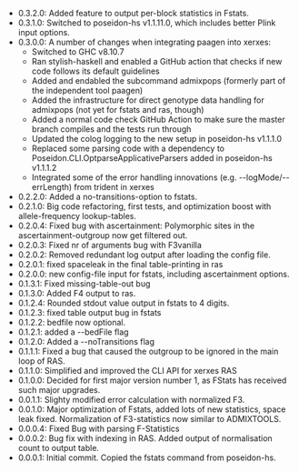 - 0.3.2.0: Added feature to output per-block statistics in Fstats.
- 0.3.1.0: Switched to poseidon-hs v1.1.11.0, which includes better Plink input options.
- 0.3.0.0: A number of changes when integrating paagen into xerxes: 
	- Switched to GHC v8.10.7
	- Ran stylish-haskell and enabled a GitHub action that checks if new code follows its default guidelines
	- Added and endabled the subcommand admixpops (formerly part of the independent tool paagen)
	- Added the infrastructure for direct genotype data handling for admixpops (not yet for fstats and ras, though)
	- Added a normal code check GitHub Action to make sure the master branch compiles and the tests run through
	- Updated the colog logging to the new setup in poseidon-hs v1.1.1.0
	- Replaced some parsing code with a dependency to Poseidon.CLI.OptparseApplicativeParsers added in poseidon-hs v1.1.1.2
	- Integrated some of the error handling innovations (e.g. --logMode/--errLength) from trident in xerxes
- 0.2.2.0: Added a no-transitions-option to fstats.
- 0.2.1.0: Big code refactoring, first tests, and optimization boost with allele-frequency lookup-tables.
- 0.2.0.4: Fixed bug with ascertainment: Polymorphic sites in the ascertainment-outgroup now get filtered out.
- 0.2.0.3: Fixed nr of arguments bug with F3vanilla
- 0.2.0.2: Removed redundant log output after loading the config file.
- 0.2.0.1: fixed spaceleak in the final table-printing in ras
- 0.2.0.0: new config-file input for fstats, including ascertainment options.
- 0.1.3.1: Fixed missing-table-out bug
- 0.1.3.0: Added F4 output to ras.
- 0.1.2.4: Rounded stdout value output in fstats to 4 digits.
- 0.1.2.3: fixed table output bug in fstats
- 0.1.2.2: bedfile now optional.
- 0.1.2.1: added a --bedFile flag
- 0.1.2.0: Added a --noTransitions flag
- 0.1.1.1: Fixed a bug that caused the outgroup to be ignored in the main loop of RAS.
- 0.1.1.0: Simplified and improved the CLI API for xerxes RAS
- 0.1.0.0: Decided for first major version number 1, as FStats has received such major upgrades.
- 0.0.1.1: Slighty modified error calculation with normalized F3.
- 0.0.1.0: Major optimization of Fstats, added lots of new statistics, space leak fixed. Normalization of F3-statistics now similar to ADMIXTOOLS.
- 0.0.0.4: Fixed Bug with parsing F-Statistics
- 0.0.0.2: Bug fix with indexing in RAS. Added output of normalisation count to output table.
- 0.0.0.1: Initial commit. Copied the fstats command from poseidon-hs.
